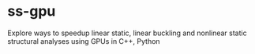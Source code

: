 # ss-gpu
Explore ways to speedup linear static, linear buckling and nonlinear static structural analyses using GPUs in C++, Python
